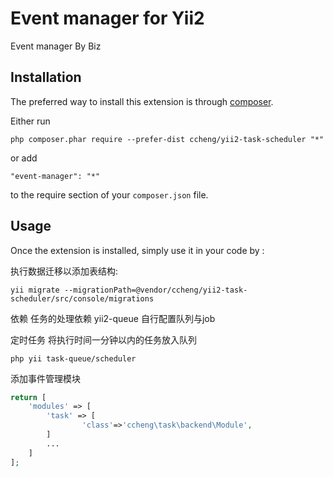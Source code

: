 Event manager for Yii2
=================
Event manager By Biz

Installation
------------

The preferred way to install this extension is through [composer](http://getcomposer.org/download/).

Either run

```
php composer.phar require --prefer-dist ccheng/yii2-task-scheduler "*"
```

or add

```
"event-manager": "*"
```

to the require section of your `composer.json` file.


Usage
-----

Once the extension is installed, simply use it in your code by  :

执行数据迁移以添加表结构:

```shell
yii migrate --migrationPath=@vendor/ccheng/yii2-task-scheduler/src/console/migrations
```

依赖
任务的处理依赖 yii2-queue 自行配置队列与job

定时任务
将执行时间一分钟以内的任务放入队列
```shell
php yii task-queue/scheduler
```

添加事件管理模块
```php
return [
	'modules' => [
		'task' => [
                'class'=>'ccheng\task\backend\Module',
		]
		...
	]
];
```
